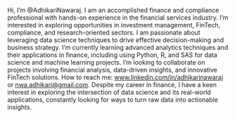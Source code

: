  Hi, I’m @AdhikariNawaraj. I am an accomplished finance and compliance professional with hands-on experience in the financial services industry.
 I’m interested in exploring opportunities in investment management, FinTech, compliance, and research-oriented sectors. 
 I am passionate about leveraging data science techniques to drive effective decision-making and business strategy.
 I’m currently learning advanced analytics techniques and their applications in finance, including using Python, R, and SAS for data science and machine learning projects.
 I’m looking to collaborate on projects involving financial analysis, data-driven insights, and innovative FinTech solutions.
 How to reach me: www.linkedin.com/in/adhikarinawaraj or nwa.adhikari@gmail.com. 
 Despite my career in finance, I have a keen interest in exploring the intersection of data science and its real-world applications,
 constantly looking for ways to turn raw data into actionable insights.
